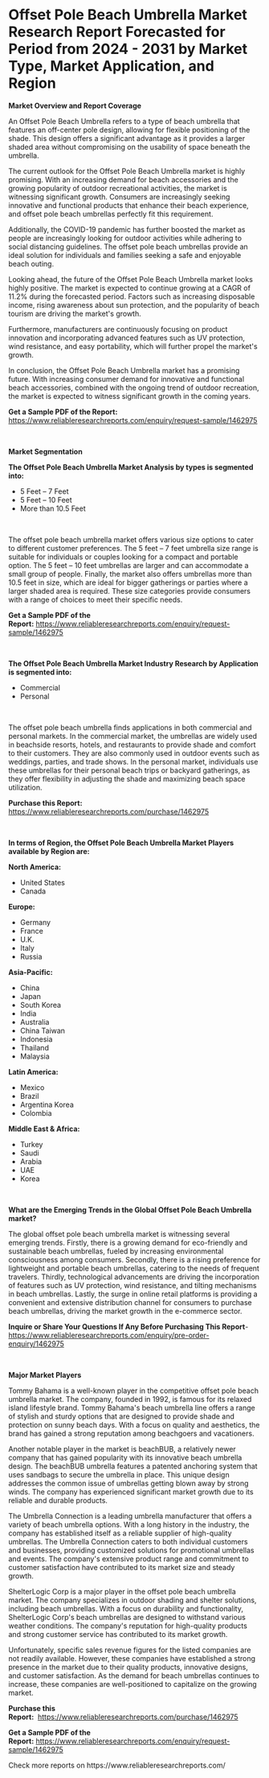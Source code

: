 <p><h1>Offset Pole Beach Umbrella Market Research Report Forecasted for Period from 2024 -  2031 by Market Type, Market Application, and Region</h1></p><p><strong>Market Overview and Report Coverage</strong></p>
<p><p>An Offset Pole Beach Umbrella refers to a type of beach umbrella that features an off-center pole design, allowing for flexible positioning of the shade. This design offers a significant advantage as it provides a larger shaded area without compromising on the usability of space beneath the umbrella.</p><p>The current outlook for the Offset Pole Beach Umbrella market is highly promising. With an increasing demand for beach accessories and the growing popularity of outdoor recreational activities, the market is witnessing significant growth. Consumers are increasingly seeking innovative and functional products that enhance their beach experience, and offset pole beach umbrellas perfectly fit this requirement.</p><p>Additionally, the COVID-19 pandemic has further boosted the market as people are increasingly looking for outdoor activities while adhering to social distancing guidelines. The offset pole beach umbrellas provide an ideal solution for individuals and families seeking a safe and enjoyable beach outing.</p><p>Looking ahead, the future of the Offset Pole Beach Umbrella market looks highly positive. The market is expected to continue growing at a CAGR of 11.2% during the forecasted period. Factors such as increasing disposable income, rising awareness about sun protection, and the popularity of beach tourism are driving the market's growth.</p><p>Furthermore, manufacturers are continuously focusing on product innovation and incorporating advanced features such as UV protection, wind resistance, and easy portability, which will further propel the market's growth.</p><p>In conclusion, the Offset Pole Beach Umbrella market has a promising future. With increasing consumer demand for innovative and functional beach accessories, combined with the ongoing trend of outdoor recreation, the market is expected to witness significant growth in the coming years.</p></p>
<p><strong>Get a Sample PDF of the Report:</strong> <a href="https://www.reliableresearchreports.com/enquiry/request-sample/1462975">https://www.reliableresearchreports.com/enquiry/request-sample/1462975</a></p>
<p>&nbsp;</p>
<p><strong>Market Segmentation</strong></p>
<p><strong>The Offset Pole Beach Umbrella Market Analysis by types is segmented into:</strong></p>
<p><ul><li>5 Feet – 7 Feet</li><li>5 Feet – 10 Feet</li><li>More than 10.5 Feet</li></ul></p>
<p>&nbsp;</p>
<p><p>The offset pole beach umbrella market offers various size options to cater to different customer preferences. The 5 feet – 7 feet umbrella size range is suitable for individuals or couples looking for a compact and portable option. The 5 feet – 10 feet umbrellas are larger and can accommodate a small group of people. Finally, the market also offers umbrellas more than 10.5 feet in size, which are ideal for bigger gatherings or parties where a larger shaded area is required. These size categories provide consumers with a range of choices to meet their specific needs.</p></p>
<p><strong>Get a Sample PDF of the Report:</strong>&nbsp;<a href="https://www.reliableresearchreports.com/enquiry/request-sample/1462975">https://www.reliableresearchreports.com/enquiry/request-sample/1462975</a></p>
<p>&nbsp;</p>
<p><strong>The Offset Pole Beach Umbrella Market Industry Research by Application is segmented into:</strong></p>
<p><ul><li>Commercial</li><li>Personal</li></ul></p>
<p>&nbsp;</p>
<p><p>The offset pole beach umbrella finds applications in both commercial and personal markets. In the commercial market, the umbrellas are widely used in beachside resorts, hotels, and restaurants to provide shade and comfort to their customers. They are also commonly used in outdoor events such as weddings, parties, and trade shows. In the personal market, individuals use these umbrellas for their personal beach trips or backyard gatherings, as they offer flexibility in adjusting the shade and maximizing beach space utilization.</p></p>
<p><strong>Purchase this Report:</strong>&nbsp; <a href="https://www.reliableresearchreports.com/purchase/1462975">https://www.reliableresearchreports.com/purchase/1462975</a></p>
<p>&nbsp;</p>
<p><strong>In terms of Region, the Offset Pole Beach Umbrella Market Players available by Region are:</strong></p>
<p>
    <p> <strong> North America: </strong>
        <ul>
            <li>United States</li>
            <li>Canada</li>
        </ul>
        </p> 
    <p> <strong> Europe: </strong>
        <ul>
            <li>Germany</li>
            <li>France</li>
            <li>U.K.</li>
            <li>Italy</li>
            <li>Russia</li>
        </ul>
        </p> 
    <p> <strong> Asia-Pacific: </strong>
        <ul>
            <li>China</li>
            <li>Japan</li>
            <li>South Korea</li>
            <li>India</li>
            <li>Australia</li>
            <li>China Taiwan</li>
            <li>Indonesia</li>
            <li>Thailand</li>
            <li>Malaysia</li>
        </ul>
        </p> 
    <p> <strong> Latin America: </strong>
        <ul>
            <li>Mexico</li>
            <li>Brazil</li>
            <li>Argentina Korea</li>
            <li>Colombia</li>
        </ul>
        </p> 
    <p> <strong> Middle East & Africa: </strong>
        <ul>
            <li>Turkey</li>
            <li>Saudi</li>
            <li>Arabia</li>
            <li>UAE</li>
            <li>Korea</li>
        </ul>
    </p>
    </p>
<p>&nbsp;</p>
<p><strong>What are the Emerging Trends in the Global Offset Pole Beach Umbrella market?</strong></p>
<p><p>The global offset pole beach umbrella market is witnessing several emerging trends. Firstly, there is a growing demand for eco-friendly and sustainable beach umbrellas, fueled by increasing environmental consciousness among consumers. Secondly, there is a rising preference for lightweight and portable beach umbrellas, catering to the needs of frequent travelers. Thirdly, technological advancements are driving the incorporation of features such as UV protection, wind resistance, and tilting mechanisms in beach umbrellas. Lastly, the surge in online retail platforms is providing a convenient and extensive distribution channel for consumers to purchase beach umbrellas, driving the market growth in the e-commerce sector.</p></p>
<p><strong>Inquire or Share Your Questions If Any Before Purchasing This Report</strong>- <a href="https://www.reliableresearchreports.com/enquiry/pre-order-enquiry/1462975">https://www.reliableresearchreports.com/enquiry/pre-order-enquiry/1462975</a></p>
<p>&nbsp;</p>
<p><strong>Major Market Players</strong></p>
<p><p>Tommy Bahama is a well-known player in the competitive offset pole beach umbrella market. The company, founded in 1992, is famous for its relaxed island lifestyle brand. Tommy Bahama's beach umbrella line offers a range of stylish and sturdy options that are designed to provide shade and protection on sunny beach days. With a focus on quality and aesthetics, the brand has gained a strong reputation among beachgoers and vacationers.</p><p>Another notable player in the market is beachBUB, a relatively newer company that has gained popularity with its innovative beach umbrella design. The beachBUB umbrella features a patented anchoring system that uses sandbags to secure the umbrella in place. This unique design addresses the common issue of umbrellas getting blown away by strong winds. The company has experienced significant market growth due to its reliable and durable products.</p><p>The Umbrella Connection is a leading umbrella manufacturer that offers a variety of beach umbrella options. With a long history in the industry, the company has established itself as a reliable supplier of high-quality umbrellas. The Umbrella Connection caters to both individual customers and businesses, providing customized solutions for promotional umbrellas and events. The company's extensive product range and commitment to customer satisfaction have contributed to its market size and steady growth.</p><p>ShelterLogic Corp is a major player in the offset pole beach umbrella market. The company specializes in outdoor shading and shelter solutions, including beach umbrellas. With a focus on durability and functionality, ShelterLogic Corp's beach umbrellas are designed to withstand various weather conditions. The company's reputation for high-quality products and strong customer service has contributed to its market growth.</p><p>Unfortunately, specific sales revenue figures for the listed companies are not readily available. However, these companies have established a strong presence in the market due to their quality products, innovative designs, and customer satisfaction. As the demand for beach umbrellas continues to increase, these companies are well-positioned to capitalize on the growing market.</p></p>
<p><strong>Purchase this Report:</strong>&nbsp;&nbsp;<a href="https://www.reliableresearchreports.com/purchase/1462975">https://www.reliableresearchreports.com/purchase/1462975</a></p>
<p></p>
<p><strong>Get a Sample PDF of the Report:</strong>&nbsp;<a href="https://www.reliableresearchreports.com/enquiry/request-sample/1462975">https://www.reliableresearchreports.com/enquiry/request-sample/1462975</a></p>
<p>Check more reports on https://www.reliableresearchreports.com/</p>